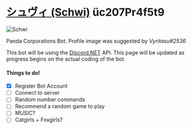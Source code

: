 # [シュヴィ \(Schwi\)](https://myanimelist.net/character/117063/Schwi_Dola) üc207Pr4f5t9 
![Schwi](https://imgur.com/9hLXlHH.jpg)

Panda Corporations Bot. Profile image was suggested by _Vyritasu#2536_

This bot will be using the [Discord.NET](https://github.com/discord-net/Discord.Net) API. This page will be updated as progress begins on the actual coding of the bot. 

#### Things to do!
- [x] Register Bot Account
- [ ] Connect to server
- [ ] Random number commands
- [ ] Recommend a random game to play
- [ ] MUSIC?
- [ ] Catgirls + Foxgirls?
